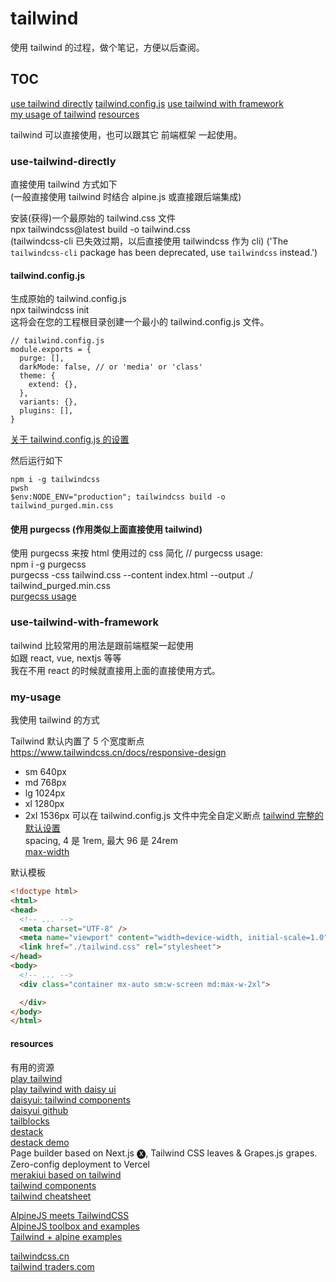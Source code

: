
# tailwind

使用 tailwind 的过程，做个笔记，方便以后查阅。  

## TOC
[use tailwind directly](#use-tailwind-directly)
    [tailwind.config.js](#tailwindconfigjs)
[use tailwind with framework](#use-tailwind-with-framework)  
[my usage of tailwind](#my-usage)
[resources](#resources)

tailwind 可以直接使用，也可以跟其它 前端框架 一起使用。

### use-tailwind-directly

直接使用 tailwind 方式如下  
(一般直接使用 tailwind 时结合 alpine.js 或直接跟后端集成)  

安装(获得)一个最原始的 tailwind.css 文件  
npx tailwindcss@latest build -o tailwind.css  
(tailwindcss-cli 已失效过期，以后直接使用 tailwindcss 作为 cli)
('The `tailwindcss-cli` package has been deprecated, use `tailwindcss` instead.')

#### tailwind.config.js  
生成原始的 tailwind.config.js  
npx tailwindcss init  
这将会在您的工程根目录创建一个最小的 tailwind.config.js 文件。  
```
// tailwind.config.js
module.exports = {
  purge: [],
  darkMode: false, // or 'media' or 'class'
  theme: {
    extend: {},
  },
  variants: {},
  plugins: [],
}
```

[关于 tailwind.config.js 的设置](https://www.tailwindcss.cn/docs/configuration)  


然后运行如下  
```shell
npm i -g tailwindcss
pwsh
$env:NODE_ENV="production"; tailwindcss build -o tailwind_purged.min.css
```

#### 使用 purgecss (作用类似上面直接使用 tailwind)

使用 purgecss 来按 html 使用过的 css 简化
// purgecss usage:  
npm i -g purgecss  
purgecss -css tailwind.css --content index.html --output ./ tailwind_purged.min.css  
[purgecss usage](https://www.purgecss.cn/CLI.html)  


### use-tailwind-with-framework

tailwind 比较常用的用法是跟前端框架一起使用  
如跟 react, vue, nextjs 等等  
我在不用 react 的时候就直接用上面的直接使用方式。  


### my-usage

我使用 tailwind 的方式

Tailwind 默认内置了 5 个宽度断点  
https://www.tailwindcss.cn/docs/responsive-design  
- sm 640px
- md 768px
- lg 1024px
- xl 1280px
- 2xl 1536px
可以在 tailwind.config.js 文件中完全自定义断点
[tailwind 完整的默认设置](https://unpkg.com/browse/tailwindcss@2.2.7/stubs/defaultConfig.stub.js)  
spacing, 4 是 1rem, 最大 96 是 24rem  
[max-width](https://tailwindcss.com/docs/max-width)  

默认模板  
```html
<!doctype html>
<html>
<head>
  <!-- ... -->
  <meta charset="UTF-8" />
  <meta name="viewport" content="width=device-width, initial-scale=1.0" />
  <link href="./tailwind.css" rel="stylesheet">
</head>
<body>
  <!-- ... -->
  <div class="container mx-auto sm:w-screen md:max-w-2xl">

  </div>
</body>
</html>
```

#### resources

有用的资源  
[play tailwind](https://play.tailwindcss.com/)  
[play tailwind with daisy ui](https://play.tailwindcss.com/R74XalS4na)  
[daisyui: tailwind components](daisyui.com)  
[daisyui github](https://github.com/saadeghi/daisyui)  
[tailblocks](https://tailblocks.cc/)  
[destack](https://github.com/LiveDuo/destack)  
[destack demo](https://destack-page.vercel.app/)  
Page builder based on Next.js 🅧, Tailwind CSS leaves & Grapes.js grapes. Zero-config deployment to Vercel  
[merakiui based on tailwind](https://merakiui.com/)  
[tailwind components](https://tailwindcomponents.com/)  
[tailwind cheatsheet](https://tailwindcomponents.com/cheatsheet/)  

[AlpineJS meets TailwindCSS](https://codepen.io/collection/XqVbyQ)  
[AlpineJS toolbox and examples](https://www.alpinetoolbox.com/examples/)  
[Tailwind + alpine examples](https://www.tailwindawesome.com/)  

[tailwindcss.cn](https://www.tailwindcss.cn/)  
[tailwind traders.com](https://tailwindtraders.com/)  

